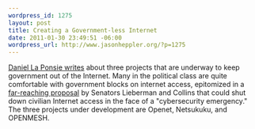 ```yaml
--- 
wordpress_id: 1275
layout: post
title: Creating a Government-less Internet
date: 2011-01-30 23:49:51 -06:00
wordpress_url: http://www.jasonheppler.org/?p=1275
---
```

<a href="http://www.datelinezero.com/2011/01/29/3-projects-to-create-a-government-less-internet-and-why-its-needed/">Daniel La Ponsie writes</a> about three projects that are underway to keep government out of the Internet. Many in the political class are quite comfortable with government blocks on internet access, epitomized in a <a href="http://www.wired.com/dangerroom/2010/06/lieberman-bill-gives-feds-emergency-powers-to-secure-civilian-net/">far-reaching proposal</a> by Senators Lieberman and Collins that could shut down civilian Internet access in the face of a "cybersecurity emergency." The three projects under development are Openet, Netsukuku, and OPENMESH.
